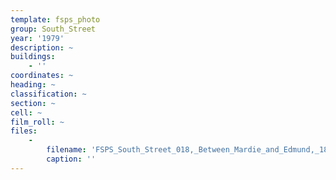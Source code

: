 ```yaml
---
template: fsps_photo
group: South_Street
year: '1979'
description: ~
buildings:
    - ''
coordinates: ~
heading: ~
classification: ~
section: ~
cell: ~
film_roll: ~
files:
    -
        filename: 'FSPS_South_Street_018,_Between_Mardie_and_Edmund,_18-6-E,_1979.png'
        caption: ''
---
```

